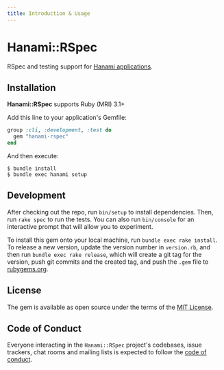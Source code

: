 ```yaml
---
title: Introduction & Usage
---
```


# Hanami::RSpec

RSpec and testing support for [Hanami applications](//doc/hanami).

## Installation

**Hanami::RSpec** supports Ruby (MRI) 3.1+

Add this line to your application's Gemfile:

```ruby
group :cli, :development, :test do
  gem "hanami-rspec"
end
```

And then execute:

```
$ bundle install
$ bundle exec hanami setup
```

## Development

After checking out the repo, run `bin/setup` to install dependencies. Then, run `rake spec` to run the tests. You can also run `bin/console` for an interactive prompt that will allow you to experiment.

To install this gem onto your local machine, run `bundle exec rake install`. To release a new version, update the version number in `version.rb`, and then run `bundle exec rake release`, which will create a git tag for the version, push git commits and the created tag, and push the `.gem` file to [rubygems.org](https://rubygems.org).

## License

The gem is available as open source under the terms of the [MIT License](https://opensource.org/licenses/MIT).

## Code of Conduct

Everyone interacting in the `Hanami::RSpec` project's codebases, issue trackers, chat rooms and mailing lists is expected to follow the [code of conduct](https://github.com/hanami/rspec/blob/main/CODE_OF_CONDUCT.md).
